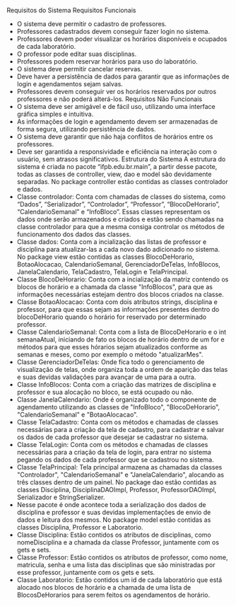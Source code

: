 Requisitos do Sistema
Requisitos Funcionais
- O sistema deve permitir o cadastro de professores.
- Professores cadastrados devem conseguir fazer login no sistema.
- Professores devem poder visualizar os horários disponíveis e ocupados de cada laboratório.
- O professor pode editar suas disciplinas.
- Professores podem reservar horários para uso do laboratório.
- O sistema deve permitir cancelar reservas.
- Deve haver a persistência de dados para garantir que as informações de login e agendamentos sejam salvas.
- Professores devem conseguir ver os horários reservados por outros professores e não poderá alterá-los.
Requisitos Não Funcionais
- O sistema deve ser amigável e de fácil uso, utilizando uma interface gráfica simples e intuitiva.
- As informações de login e agendamento devem ser armazenadas de forma segura, utilizando persistência de dados.
- O sistema deve garantir que não haja conflitos de horários entre os professores.
- Deve ser garantida a responsividade e eficiência na interação com o usuário, sem atrasos significativos.
Estrutura do Sistema
A estrutura do sistema é criada no pacote “ifpb.edu.br.main”, a partir desse pacote, todas as classes de controller, view, dao e model são devidamente separadas.
No package controller estão contidas as classes controlador e dados. 
- Classe controlador: Conta com chamadas de classes do sistema, como “Dados”, “Serializador”, “Controlador”, “Professor”, “BlocoDeHorario”, “CalendarioSemanal” e “InfoBloco”.
Essas classes representam os dados onde serão armazenados e criados e estão sendo chamadas na classe controlador para que a mesma consiga controlar os métodos de funcionamento dos dados das classes. 
- Classe dados: Conta com a incialização das listas de professor e disciplina para atualizar-las a cada novo dado adicionado no sistema.
No package view estão contidas as classes BlocoDeHorario, BotaoAlocacao, CalendarioSemanal, GerenciadorDeTelas, InfoBlocos, JanelaCalendario, TelaCadastro, TelaLogin e TelaPrincipal.
- Classe BlocoDeHorario: Conta com a incialização da matriz contendo os blocos de horário e a chamada da classe "InfoBlocos", para que as informações necessárias estejam dentro dos blocos criados na classe.
- Classe BotaoAlocacao: Conta com dois atributos strings, disciplina e professor, para que essas sejam as informações presentes dentro do blocoDeHorario quando o horário for reservado por determinado professor.
- Classe CalendarioSemanal: Conta com a lista de BlocoDeHorario e o int semanaAtual, iniciando de fato os blocos de horário dentro de um for e métodos para que esses hórarios sejam atualizados conforme as semanas e meses, como por exemplo o método "atualizarMes".
- Classe GerenciadorDeTelas: Onde fica todo o gerenciamento de visualização de telas, onde organiza toda a ordem de aparição das telas e suas devidas validações para avançar de uma para a outra.
- Classe InfoBlocos: Conta com a criação das matrizes de disciplina e professor e sua alocação no bloco, se está ocupado ou não.
- Classe JanelaCalendario: Onde é organizado todo o componente de agendamento utilizando as classes de "InfoBloco", "BlocoDeHorario", "CalendarioSemanal" e "BotaoAlocacao". 
- Classe TelaCadastro: Conta com os métodos e chamadas de classes necessárias para a criação da tela de cadastro, para cadastrar e salvar os dados de cada professor que desejar se cadastrar no sistema.
- Classe TelaLogin: Conta com os métodos e chamadas de classes necessárias para a criação da tela de login, para entrar no sistema pegando os dados de cada professor que se cadastrou no sistema.
- Classe TelaPrincipal: Tela principal armazena as chamadas da classes "Controlador", "CalendarioSemanal" e "JanelaCalendario", alocando as três classes dentro de um painel.
No package dao estão contidas as classes Disciplina, DisciplinaDAOImpl, Professor, ProfessorDAOImpl, Serializador e StringSerializer.
- Nesse pacote é onde acontece toda a serialização dos dados de disciplina e professor e suas devidas implementações de envio de dados e leitura dos mesmos.
No package model estão contidas as classes Disciplina, Professor e Laboratorio.
- Classe Disciplina: Estão contidos os atributos de disciplinas, como nomeDisciplina e a chamada da classe Professor, juntamente com os gets e sets.
- Classe Professor: Estão contidos os atributos de professor, como nome, matricula, senha e uma lista das disciplinas que são ministradas por esse professor, juntamente com os gets e sets.
- Classe Laboratorio: Estão contidos um id de cada laboratório que está alocado nos blocos de horário e a chamada de uma lista de BlocosDeHorarios para serem feitos os agendamentos de horário.

